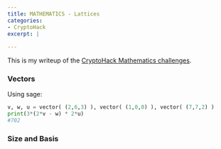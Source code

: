 ```yaml
---
title: MATHEMATICS - Lattices
categories:
- CryptoHack
excerpt: |
  
---
```


This is my writeup of the [CryptoHack Mathematics challenges](https://cryptohack.org/challenges/maths/).

### Vectors

Using sage:

```python
v, w, u = vector( (2,6,3) ), vector( (1,0,0) ), vector( (7,7,2) )
print(3*(2*v - w) * 2*u)
#702
```

### Size and Basis
